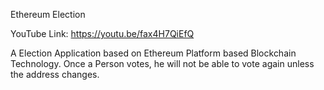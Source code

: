 Ethereum Election

YouTube Link: https://youtu.be/fax4H7QiEfQ

A Election Application based on Ethereum Platform based Blockchain Technology.
Once a Person votes, he will not be able to vote again unless the address changes.
